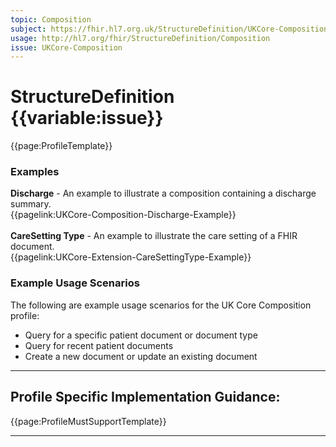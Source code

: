 ```yaml
---
topic: Composition
subject: https://fhir.hl7.org.uk/StructureDefinition/UKCore-Composition
usage: http://hl7.org/fhir/StructureDefinition/Composition
issue: UKCore-Composition
---
```


# StructureDefinition {{variable:issue}}

<nocheck>
{{page:ProfileTemplate}}

<div id="Examples" class="tabcontent">
  <h3>Examples</h3>
  <b>Discharge</b> - An example to illustrate a composition containing a discharge summary.<br/>
{{pagelink:UKCore-Composition-Discharge-Example}}
<br/><br/>
<b>CareSetting Type</b> - An example to illustrate the care setting of a FHIR document.<br/>
{{pagelink:UKCore-Extension-CareSettingType-Example}}
</div>
</nocheck>


<div id="ProfileGuidance">

### Example Usage Scenarios ###
The following are example usage scenarios for the UK Core Composition profile:

- Query for a specific patient document or document type
- Query for recent patient documents
- Create a new document or update an existing document 

<hr class="thickline">

## Profile Specific Implementation Guidance: ##

{{page:ProfileMustSupportTemplate}}

</div>

---